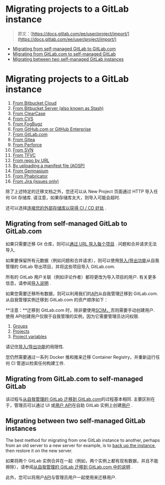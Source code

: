 # Migrating projects to a GitLab instance

> 原文：[https://docs.gitlab.com/ee/user/project/import/](https://docs.gitlab.com/ee/user/project/import/)

*   [Migrating from self-managed GitLab to GitLab.com](#migrating-from-self-managed-gitlab-to-gitlabcom)
*   [Migrating from GitLab.com to self-managed GitLab](#migrating-from-gitlabcom-to-self-managed-gitlab)
*   [Migrating between two self-managed GitLab instances](#migrating-between-two-self-managed-gitlab-instances)

# Migrating projects to a GitLab instance[](#migrating-projects-to-a-gitlab-instance "Permalink")

1.  [From Bitbucket Cloud](bitbucket.html)
2.  [From Bitbucket Server (also known as Stash)](bitbucket_server.html)
3.  [From ClearCase](clearcase.html)
4.  [From CVS](cvs.html)
5.  [From FogBugz](fogbugz.html)
6.  [From GitHub.com or GitHub Enterprise](github.html)
7.  [From GitLab.com](gitlab_com.html)
8.  [From Gitea](gitea.html)
9.  [From Perforce](perforce.html)
10.  [From SVN](svn.html)
11.  [From TFVC](tfvc.html)
12.  [From repo by URL](repo_by_url.html)
13.  [By uploading a manifest file (AOSP)](manifest.html)
14.  [From Gemnasium](gemnasium.html)
15.  [From Phabricator](phabricator.html)
16.  [From Jira (issues only)](jira.html)

除了上述特定的迁移文档之外，您还可以从 New Project 页面通过 HTTP 导入任何 Git 存储库. 请注意，如果存储库太大，则导入可能会超时.

还可以选择[连接您的外部存储库以获得 CI / CD 好处](../../../ci/ci_cd_for_external_repos/index.html) .

## Migrating from self-managed GitLab to GitLab.com[](#migrating-from-self-managed-gitlab-to-gitlabcom "Permalink")

如果只需要迁移 Git 仓库，则可以[通过 URL 导入每个项目](repo_by_url.html) . 问题和合并请求无法导入.

如果要保留所有元数据（例如问题和合并请求），则可以使用[导入/导出功能](../settings/import_export.html)从自我管理的 GitLab 导出项目，并将这些项目导入 GitLab.com.

所有的 GitLab 用户关联（例如评论作者）都将更改为导入项目的用户. 有关更多信息，请参阅[导入说明](../settings/import_export.html#important-notes) .

如果您需要迁移所有数据，则可以利用我们的[API](../../../api/README.html)从自我管理迁移到 GitLab.com. 从自我管理实例迁移到 GitLab.com 的资产顺序如下：

**注意：**迁移到 GitLab.com 时，除非要使用[SCIM，](../../../user/group/saml_sso/scim_setup.html)否则需要手动创建用户. 使用 API​​创建用户仅限于自我管理的实例，因为它需要管理员访问权限.

1.  [Groups](../../../api/groups.html)
2.  [Projects](../../../api/projects.html)
3.  [Project variables](../../../api/project_level_variables.html)

请记住[导入/导出功能](../settings/import_export.html#exported-contents)的局限性.

您仍然需要通过一系列 Docker 推和推来迁移 Container Registry，并重新运行任何 CI 管道以检索任何构建工件.

## Migrating from GitLab.com to self-managed GitLab[](#migrating-from-gitlabcom-to-self-managed-gitlab "Permalink")

该过程与[从自我管理的 GitLab 迁移到 GitLab.com](#migrating-from-self-managed-gitlab-to-gitlabcom)的过程基本相同. 主要区别在于，管理员可以通过 UI 或[用户 API](../../../api/users.html#user-creation)在自助 GitLab 实例上创建[用户](../../../api/users.html#user-creation) .

## Migrating between two self-managed GitLab instances[](#migrating-between-two-self-managed-gitlab-instances "Permalink")

The best method for migrating from one GitLab instance to another, perhaps from an old server to a new server for example, is to [back up the instance](../../../raketasks/backup_restore.html), then restore it on the new server.

如果将两个 GitLab 实例合并在一起（例如，两个实例上都有现有数据，并且不能擦除），请参阅[从自我管理的 GitLab 迁移到 GitLab.com 中的说明](#migrating-from-self-managed-gitlab-to-gitlabcom) .

此外，您可以将用户[API](../../../api/users.html)与管理员用户一起使用来迁移用户.